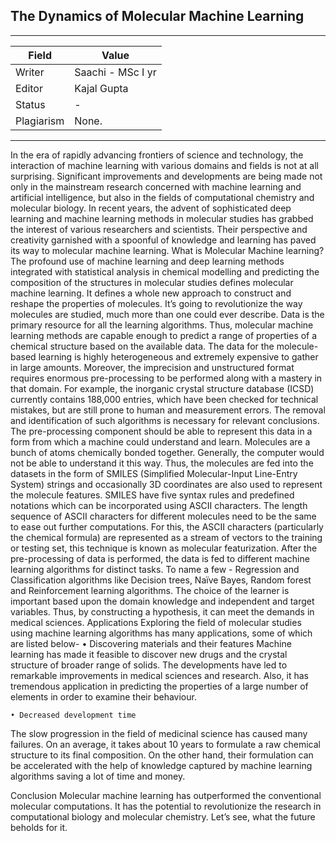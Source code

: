## The Dynamics of Molecular Machine Learning

---
| Field | Value |
|----|----|
| Writer | Saachi - MSc I yr|
| Editor | Kajal Gupta			   |
| Status | -                       |
| Plagiarism| None. | 

---

In the era of rapidly advancing frontiers of science and technology, the interaction of machine learning with various domains and fields is not at all surprising. Significant improvements and developments are being made not only in the mainstream research concerned with machine learning and artificial intelligence, but also in the fields of computational chemistry and molecular biology. In recent years, the advent of sophisticated deep learning and machine learning methods in molecular studies has grabbed the interest of various researchers and scientists. Their perspective and creativity garnished with a spoonful of knowledge and learning has paved its way to molecular machine learning.
What is Molecular Machine learning?
The profound use of machine learning and deep learning methods integrated with statistical analysis in chemical modelling and predicting the composition of the structures in molecular studies defines molecular machine learning. It defines a whole new approach to construct and reshape the properties of molecules. It’s going to revolutionize the way molecules are studied, much more than one could ever describe.
Data is the primary resource for all the learning algorithms. Thus, molecular machine learning methods are capable enough to predict a range of properties of a chemical structure based on the available data. The data for the molecule-based learning is highly heterogeneous and extremely expensive to gather in large amounts. Moreover, the imprecision and unstructured format requires enormous pre-processing to be performed along with a mastery in that domain. For example, the inorganic crystal structure database (ICSD) currently contains 188,000 entries, which have been checked for technical mistakes, but are still prone to human and measurement errors. The removal and identification of such algorithms is necessary for relevant conclusions. The pre-processing component should be able to represent this data in a form from which a machine could understand and learn.
Molecules are a bunch of atoms chemically bonded together. Generally, the computer would not be able to understand it this way. Thus, the molecules are fed into the datasets in the form of SMILES (Simplified Molecular-Input Line-Entry System) strings and occasionally 3D coordinates are also used to represent the molecule features. SMILES have five syntax rules and predefined notations which can be incorporated using ASCII characters.
The length sequence of ASCII characters for different molecules need to be the same to ease out further computations. For this, the ASCII characters (particularly the chemical formula) are represented as a stream of vectors to the training or testing set, this technique is known as molecular featurization.
After the pre-processing of data is performed, the data is fed to different machine learning algorithms for distinct tasks. To name a few - Regression and Classification algorithms like Decision trees, Naïve Bayes, Random forest and Reinforcement learning algorithms. The choice of the learner is important based upon the domain knowledge and independent and target variables. Thus, by constructing a hypothesis, it can meet the demands in medical sciences.
Applications
Exploring the field of molecular studies using machine learning algorithms has many applications, some of which are listed below-
    • Discovering materials and their features
Machine learning has made it feasible to discover new drugs and the crystal structure of broader range of solids. The developments have led to remarkable improvements in medical sciences and research. Also, it has tremendous application in predicting the properties of a large number of elements in order to examine their behaviour.

    • Decreased development time
The slow progression in the field of medicinal science has caused many failures. On an average, it takes about 10 years to formulate a raw chemical structure to its final composition. On the other hand, their formulation can be accelerated with the help of knowledge captured by machine learning algorithms saving a lot of time and money.

Conclusion
Molecular machine learning has outperformed the conventional molecular computations. It has the potential to revolutionize the research in computational biology and molecular chemistry. Let’s see, what the future beholds for it. 


